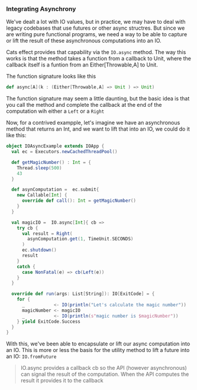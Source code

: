 ### Integrating Asynchrony

We've dealt a lot with IO values, but in practice, we may have to deal with legacy 
codebases that use futures or other async structres. But since we are writing pure functional 
programs, we need a way to be able to capture or lift the result of these asynchronous computations into an IO.

Cats effect provides that capability via the `IO.async` method. The way this works is that the method takes a function from a callback 
to Unit, where the callback itself is a funtion from an Either[Throwable,A] to Unit.

The function signature looks like this 
```scala
def async[A](k : (Either[Throwable,A] => Unit ) => Unit)
```

The function signature may 
seem a little daunting, but the basic idea is that you call the method and complete the callback at the 
end of the computation wih either a `Left` or a `Right`

Now, for a contrived exampple, let's imagine we have an asynchronous method that returns an Int, 
and we want to lift that into an IO, we could do it like this:
```scala
object IOAsyncExample extends IOApp {
  val ec = Executors.newCachedThreadPool()

  def getMagicNumber() : Int = {
    Thread.sleep(500)
    43
  }

  def asynComputation =  ec.submit{
    new Callable[Int] {
      override def call(): Int = getMagicNumber()
    }
  }

  val magicIO =  IO.async[Int]{ cb =>
    try cb {
      val result = Right(
        asynComputation.get(1, TimeUnit.SECONDS)
      )
      ec.shutdown()
      result
    }
    catch {
      case NonFatal(e) => cb(Left(e))
    }
  }

  override def run(args: List[String]): IO[ExitCode] = {
    for {
      _           <- IO(println("Let's calculate the magic number"))
      magicNumber <- magicIO
      _           <- IO(println(s"magic number is $magicNumber"))
    } yield ExitCode.Success
  }
}
```
With this, we've been able to encapsulate or lift our async computation into an IO. This is more or less the basis for
the utility method to lift a future into an IO: `IO.fromFuture`

> IO.async provides a callback cb so the API (however asynchronous) can signal the result of the
computation.  When the API computes the result it provides it to the callback

